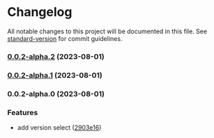 # Changelog

All notable changes to this project will be documented in this file. See [standard-version](https://github.com/conventional-changelog/standard-version) for commit guidelines.

### [0.0.2-alpha.2](https://github.com/isubo-org/version/compare/v0.0.2-alpha.1...v0.0.2-alpha.2) (2023-08-01)

### [0.0.2-alpha.1](https://github.com/isubo-org/version/compare/v0.0.2-alpha.0...v0.0.2-alpha.1) (2023-08-01)

### 0.0.2-alpha.0 (2023-08-01)


### Features

* add version select ([2903e16](https://github.com/isubo-org/version/commit/2903e1675b2c7de687ed0659647c87f5e7fe1f6c))
